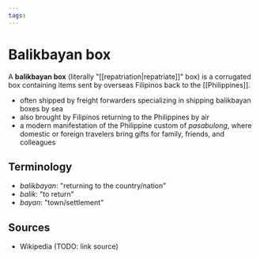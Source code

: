 ```yaml
---
tags:
---
```


# Balikbayan box

A **balikbayan box** (literally "[[repatriation|repatriate]]" box) is a corrugated box containing items sent by overseas Filipinos back to the [[Philippines]].

- often shipped by freight forwarders specializing in shipping balikbayan boxes by sea
- also brought by Filipinos returning to the Philippines by air
- a modern manifestation of the Philippine custom of _pasabulong_, where domestic or foreign travelers bring gifts for family, friends, and colleagues

## Terminology

- _balikbayan_: "returning to the country/nation"
- _balik_: "to return"
- _bayan_: "town/settlement"

## Sources

- Wikipedia (TODO: link source)
